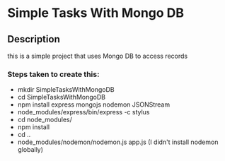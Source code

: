 Simple Tasks With Mongo DB
===========================


Description
------------

this is a simple project that uses Mongo DB to access records

### Steps taken to create this:
- mkdir SimpleTasksWithMongoDB
- cd SimpleTasksWithMongoDB
- npm install express mongojs nodemon JSONStream
- node_modules/express/bin/express -c stylus
- cd node_modules/
- npm install
- cd ..
- node_modules/nodemon/nodemon.js app.js (I didn't install nodemon globally)
